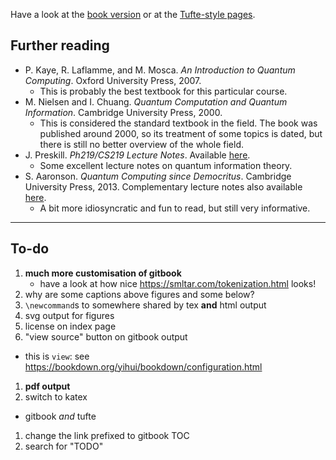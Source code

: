 Have a look at the [book version](book/) or at the [Tufte-style pages](tufte/).

## Further reading

- P. Kaye, R. Laflamme, and M. Mosca. _An Introduction to Quantum Computing_. Oxford University Press, 2007.
    + This is probably the best textbook for this particular course.
- M. Nielsen and I. Chuang. _Quantum Computation and Quantum Information_. Cambridge University Press, 2000.
    + This is considered the standard textbook in the field. The book was published around 2000, so its treatment of some topics is dated, but there is still no better overview of the whole field.
- J. Preskill. _Ph219/CS219 Lecture Notes_. Available [here](http://theory.caltech.edu/~preskill/ph219/index.html#lecture).
    + Some excellent lecture notes on quantum information theory.
- S. Aaronson. _Quantum Computing since Democritus_. Cambridge University Press, 2013. Complementary lecture notes also available [here](https://www.scottaaronson.com/democritus/).
    + A bit more idiosyncratic and fun to read, but still very informative.

---

## To-do

1. **much more customisation of gitbook**
    + have a look at how nice <https://smltar.com/tokenization.html> looks!
1. why are some captions above figures and some below?
1. `\newcommand`s to somewhere shared by tex **and** html output
1. svg output for figures
1. license on index page
1. "view source" button on gitbook output
  + this is `view`: see <https://bookdown.org/yihui/bookdown/configuration.html>
1. **pdf output**
1. switch to katex
  + gitbook _and_ tufte
1. change the link prefixed to gitbook TOC
1. search for "TODO"
